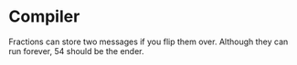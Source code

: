 # Compiler

Fractions can store two messages if you flip them over.
Although they can run forever, 54 should be the ender.
